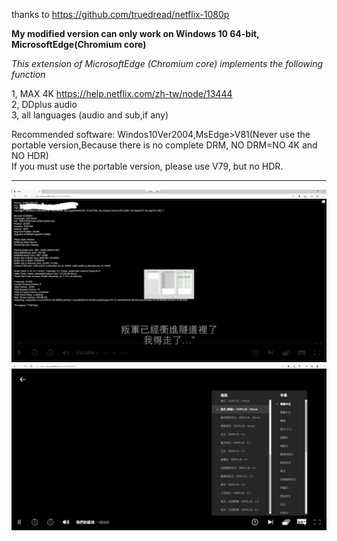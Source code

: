 thanks to https://github.com/truedread/netflix-1080p

**My modified version can only work on Windows 10 64-bit, MicrosoftEdge(Chromium core)**

*This extension of MicrosoftEdge (Chromium core) implements the following function*  

1, MAX 4K  https://help.netflix.com/zh-tw/node/13444   
2, DDplus audio  
3, all languages (audio and sub,if any)  
    
    
Recommended software: Windos10Ver2004,MsEdge>V81(Never use the portable version,Because there is no complete DRM, NO DRM=NO 4K and NO HDR)  
If you must use the portable version, please use V79, but no HDR.  
    
    
-------------------------------------------------------------------------------------------------------
     
![image](img/n1.png)
![image](img/n3.png)